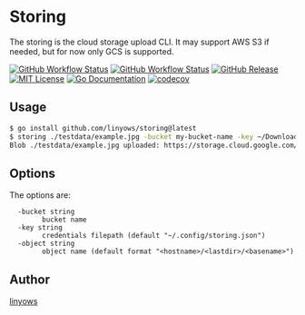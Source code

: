 Storing
==

The storing is the cloud storage upload CLI.
It may support AWS S3 if needed, but for now only GCS is supported.

  <a href="https://github.com/linyows/storing/actions/workflows/test.yml"><img alt="GitHub Workflow Status" src="https://img.shields.io/github/actions/workflow/status/linyows/storing/test.yml?branch=main&label=Test&style=for-the-badge"></a>
  <a href="https://github.com/linyows/storing/actions/workflows/build.yml"><img alt="GitHub Workflow Status" src="https://img.shields.io/github/actions/workflow/status/linyows/storing/build.yml?branch=main&style=for-the-badge"></a>
  <a href="https://github.com/linyows/storing/releases"><img src="http://img.shields.io/github/release/linyows/storing.svg?style=for-the-badge" alt="GitHub Release"></a>
  <a href="https://github.com/linyows/storing/blob/main/LICENSE"><img src="http://img.shields.io/badge/license-MIT-blue.svg?style=for-the-badge" alt="MIT License"></a>
  <a href="http://godoc.org/github.com/linyows/storing"><img src="http://img.shields.io/badge/go-documentation-blue.svg?style=for-the-badge" alt="Go Documentation"></a>
  <a href="https://codecov.io/gh/linyows/storing"> <img src="https://img.shields.io/codecov/c/github/linyows/storing.svg?style=for-the-badge" alt="codecov"></a>

Usage
--

```sh
$ go install github.com/linyows/storing@latest
$ storing ./testdata/example.jpg -bucket my-bucket-name -key ~/Downloads/my-project-credentials.yml
Blob ./testdata/example.jpg uploaded: https://storage.cloud.google.com/<my-bucket-name>/<hostname>/testdata/example.jpg
```

Options
--

The options are:

```
  -bucket string
        bucket name
  -key string
        credentials filepath (default "~/.config/storing.json")
  -object string
        object name (default format "<hostname>/<lastdir>/<basename>")
```

Author
--

[linyows](https://github.com/linyows)
